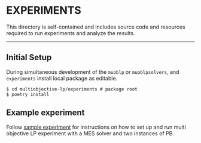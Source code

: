 # EXPERIMENTS

This directory is self-contained and includes source code and resources required to run experiments and analyze the results.

---

## Initial Setup

During simultaneous development of the `muoblp` or `muoblpsolvers`, and `experiments` install local package as editable.
```shell
$ cd multiobjective-lp/experiments # package root
$ poetry install
```

## Example experiment
Follow [sample experiment](sample-experiment/README.md) for instructions
on how to set up and run multi objective LP experiment with a MES solver and two instances of PB.

